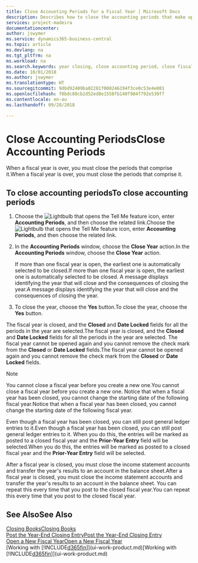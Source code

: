 ```yaml
---
title: Close Accounting Periods for a Fiscal Year | Microsoft Docs
description: Describes how to close the accounting periods that make up the fiscal year.
services: project-madeira
documentationcenter: 
author: jswymer
ms.service: dynamics365-business-central
ms.topic: article
ms.devlang: na
ms.tgt_pltfrm: na
ms.workload: na
ms.search.keywords: year closing, close accounting period, close fiscal year, bank account detailed trial balance
ms.date: 10/01/2018
ms.author: jswymer
ms.translationtype: HT
ms.sourcegitcommit: 9dbd92409ba02281f008246194f3ce0c53e4e001
ms.openlocfilehash: f0bdc88cb2d52ed8e1558fb140f904f792e539ff
ms.contentlocale: en-au
ms.lasthandoff: 09/28/2018

---
```

# <a name="close-accounting-periods"></a><span data-ttu-id="9af6c-103">Close Accounting Periods</span><span class="sxs-lookup"><span data-stu-id="9af6c-103">Close Accounting Periods</span></span>
<span data-ttu-id="9af6c-104">When a fiscal year is over, you must close the periods that comprise it.</span><span class="sxs-lookup"><span data-stu-id="9af6c-104">When a fiscal year is over, you must close the periods that comprise it.</span></span>

## <a name="to-close-accounting-periods"></a><span data-ttu-id="9af6c-105">To close accounting periods</span><span class="sxs-lookup"><span data-stu-id="9af6c-105">To close accounting periods</span></span>
1. <span data-ttu-id="9af6c-106">Choose the ![Lightbulb that opens the Tell Me feature](media/ui-search/search_small.png "Tell me what you want to do") icon, enter **Accounting Periods**, and then choose the related link.</span><span class="sxs-lookup"><span data-stu-id="9af6c-106">Choose the ![Lightbulb that opens the Tell Me feature](media/ui-search/search_small.png "Tell me what you want to do") icon, enter **Accounting Periods**, and then choose the related link.</span></span>
2. <span data-ttu-id="9af6c-107">In the **Accounting Periods** window, choose the **Close Year** action.</span><span class="sxs-lookup"><span data-stu-id="9af6c-107">In the **Accounting Periods** window, choose the **Close Year** action.</span></span>

    <span data-ttu-id="9af6c-108">If more than one fiscal year is open, the earliest one is automatically selected to be closed.</span><span class="sxs-lookup"><span data-stu-id="9af6c-108">If more than one fiscal year is open, the earliest one is automatically selected to be closed.</span></span> <span data-ttu-id="9af6c-109">A message displays identifying the year that will close and the consequences of closing the year.</span><span class="sxs-lookup"><span data-stu-id="9af6c-109">A message displays identifying the year that will close and the consequences of closing the year.</span></span>
3. <span data-ttu-id="9af6c-110">To close the year, choose the **Yes** button.</span><span class="sxs-lookup"><span data-stu-id="9af6c-110">To close the year, choose the **Yes** button.</span></span>

<span data-ttu-id="9af6c-111">The fiscal year is closed, and the **Closed** and **Date Locked** fields for all the periods in the year are selected.</span><span class="sxs-lookup"><span data-stu-id="9af6c-111">The fiscal year is closed, and the **Closed** and **Date Locked** fields for all the periods in the year are selected.</span></span> <span data-ttu-id="9af6c-112">The fiscal year cannot be opened again and you cannot remove the check mark from the **Closed** or **Date Locked** fields.</span><span class="sxs-lookup"><span data-stu-id="9af6c-112">The fiscal year cannot be opened again and you cannot remove the check mark from the **Closed** or **Date Locked** fields.</span></span>

> [!NOTE]  
>   <span data-ttu-id="9af6c-113">You cannot close a fiscal year before you create a new one.</span><span class="sxs-lookup"><span data-stu-id="9af6c-113">You cannot close a fiscal year before you create a new one.</span></span> <span data-ttu-id="9af6c-114">Notice that when a fiscal year has been closed, you cannot change the starting date of the following fiscal year.</span><span class="sxs-lookup"><span data-stu-id="9af6c-114">Notice that when a fiscal year has been closed, you cannot change the starting date of the following fiscal year.</span></span>

<span data-ttu-id="9af6c-115">Even though a fiscal year has been closed, you can still post general ledger entries to it.</span><span class="sxs-lookup"><span data-stu-id="9af6c-115">Even though a fiscal year has been closed, you can still post general ledger entries to it.</span></span> <span data-ttu-id="9af6c-116">When you do this, the entries will be marked as posted to a closed fiscal year and the **Prior-Year Entry** field will be selected.</span><span class="sxs-lookup"><span data-stu-id="9af6c-116">When you do this, the entries will be marked as posted to a closed fiscal year and the **Prior-Year Entry** field will be selected.</span></span>

<span data-ttu-id="9af6c-117">After a fiscal year is closed, you must close the income statement accounts and transfer the year's results to an account in the balance sheet.</span><span class="sxs-lookup"><span data-stu-id="9af6c-117">After a fiscal year is closed, you must close the income statement accounts and transfer the year's results to an account in the balance sheet.</span></span> <span data-ttu-id="9af6c-118">You can repeat this every time that you post to the closed fiscal year.</span><span class="sxs-lookup"><span data-stu-id="9af6c-118">You can repeat this every time that you post to the closed fiscal year.</span></span>

## <a name="see-also"></a><span data-ttu-id="9af6c-119">See Also</span><span class="sxs-lookup"><span data-stu-id="9af6c-119">See Also</span></span>
[<span data-ttu-id="9af6c-120">Closing Books</span><span class="sxs-lookup"><span data-stu-id="9af6c-120">Closing Books</span></span>](year-close-books.md)  
[<span data-ttu-id="9af6c-121">Post the Year-End Closing Entry</span><span class="sxs-lookup"><span data-stu-id="9af6c-121">Post the Year-End Closing Entry</span></span>](year-how-post-year-end-close-entry.md)  
[<span data-ttu-id="9af6c-122">Open a New Fiscal Year</span><span class="sxs-lookup"><span data-stu-id="9af6c-122">Open a New Fiscal Year</span></span>](finance-how-open-new-fiscal-year.md)  
<span data-ttu-id="9af6c-123">[Working with [!INCLUDE[d365fin](includes/d365fin_md.md)]](ui-work-product.md)</span><span class="sxs-lookup"><span data-stu-id="9af6c-123">[Working with [!INCLUDE[d365fin](includes/d365fin_md.md)]](ui-work-product.md)</span></span>

